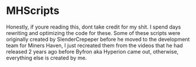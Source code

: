 # MHScripts
Honestly, if youre reading this, dont take credit for my shit. I spend days rewriting and optimizing the code for these. Some of these scripts were originally created by SlenderCrepeper before he moved to the development team for Miners Haven, I just recreated them from the videos that he had released 2 years ago before Byfron aka Hyperion came out, otherwise, everything else is created by me. 
